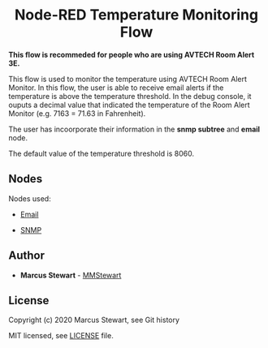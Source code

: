 <h1 align=center> Node-RED Temperature Monitoring Flow </h1>

**This flow is recommeded for people who are using AVTECH Room Alert 3E.**

This flow is used to monitor the temperature using AVTECH Room Alert Monitor. In this flow, the user is able to receive email alerts if the temperature is above the temperature threshold. In the debug console, it ouputs a decimal value that indicated the temperature of the Room Alert Monitor (e.g. 7163 = 71.63 in Fahrenheit).

The user has incoorporate their information in the **snmp subtree** and **email** node.

The default value of the temperature threshold is 8060.

## Nodes

Nodes used:

* [Email](https://flows.nodered.org/node/node-red-node-email)

* [SNMP](https://flows.nodered.org/node/node-red-node-snmp)

## Author

* **Marcus Stewart** - [MMStewart](https://github.com/mmstewart)

## License

Copyright (c) 2020<!--- -(Future Years) --> Marcus Stewart, see Git history

MIT licensed, see [LICENSE](LICENSE) file.



